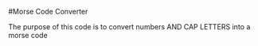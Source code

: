 #Morse Code Converter


The purpose of this code is to convert numbers AND CAP LETTERS into a morse code
